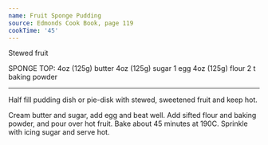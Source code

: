```yaml
---
name: Fruit Sponge Pudding
source: Edmonds Cook Book, page 119
cookTime: '45'
---
```


Stewed fruit

SPONGE TOP:
4oz (125g) butter
4oz (125g) sugar
1 egg
4oz (125g) flour
2 t baking powder

---

Half fill pudding dish or pie-disk with stewed, sweetened fruit and keep hot.  

Cream butter and sugar, add egg and beat well.  Add sifted flour and baking powder, and pour over hot fruit.  Bake about 45 minutes at 190C.  Sprinkle with icing sugar and serve hot.

